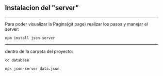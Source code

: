 ## Instalacion del "server"

***
Para poder visualizar la Pagina(git page) realizar los pasos y manejar el server:
```
npm install json-server
```
***
dentro de la carpeta del proyecto:

```
cd database
```

```
npx json-server data.json
```
